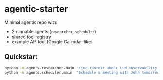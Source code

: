 # agentic-starter

Minimal agentic repo with:
- 2 runnable agents (`researcher`, `scheduler`)
- shared tool registry
- example API tool (Google Calendar-like)

## Quickstart
```bash
python -m agents.researcher.main "Find context about LLM observability."
python -m agents.scheduler.main  "Schedule a meeting with John tomorrow at 15:00."

